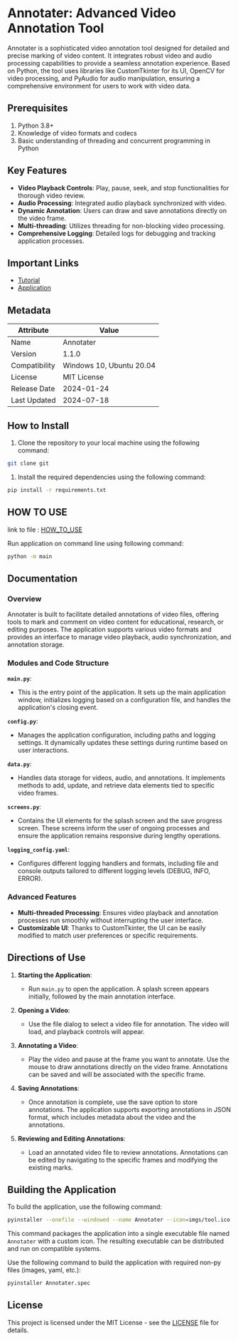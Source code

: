 # Annotater: Advanced Video Annotation Tool

Annotater is a sophisticated video annotation tool designed for detailed and precise marking of video content. It integrates robust video and audio processing capabilities to provide a seamless annotation experience. Based on Python, the tool uses libraries like CustomTkinter for its UI, OpenCV for video processing, and PyAudio for audio manipulation, ensuring a comprehensive environment for users to work with video data.

## Prerequisites

1. Python 3.8+
2. Knowledge of video formats and codecs
3. Basic understanding of threading and concurrent programming in Python

## Key Features

- **Video Playback Controls**: Play, pause, seek, and stop functionalities for thorough video review.
- **Audio Processing**: Integrated audio playback synchronized with video.
- **Dynamic Annotation**: Users can draw and save annotations directly on the video frame.
- **Multi-threading**: Utilizes threading for non-blocking video processing.
- **Comprehensive Logging**: Detailed logs for debugging and tracking application processes.

## Important Links

- [Tutorial](https://livejohnshopkins-my.sharepoint.com/:f:/g/personal/asandhu9_jh_edu/EqDDvLH7cRdLtwuIQk6TABwB9nD0e7UoKNdjALV_RTnEtg?e=Nq0M4p)
- [Application](https://livejohnshopkins-my.sharepoint.com/:f:/g/personal/asandhu9_jh_edu/Eh60kxJUMFZAgpDcLsQO2l0BQiqQNZ7frvEp0rdNiEJvBA?e=7hmr37)

## Metadata

| Attribute         | Value                                          |
|-------------------|------------------------------------------------|
| Name              | Annotater                                      |
| Version           | 1.1.0                                          |
| Compatibility     | Windows 10, Ubuntu 20.04                       |
| License           | MIT License                                    |
| Release Date      | 2024-01-24                                     |
| Last Updated      | 2024-07-18                                     |

## How to Install

1. Clone the repository to your local machine using the following command:

```bash
git clone git
```

1. Install the required dependencies using the following command:

```bash
pip install -r requirements.txt
```

## HOW TO USE

link to file : [HOW_TO_USE](https://github.com/angadsinghsandhu/Python-Video-Annotater/blob/main/HOW_TO_USE.pdf)

Run application on command line using following command:

```bash
python -m main
```

## Documentation

### Overview

Annotater is built to facilitate detailed annotations of video files, offering tools to mark and comment on video content for educational, research, or editing purposes. The application supports various video formats and provides an interface to manage video playback, audio synchronization, and annotation storage.

### Modules and Code Structure

**`main.py`**:

- This is the entry point of the application. It sets up the main application window, initializes logging based on a configuration file, and handles the application's closing event.

**`config.py`**:

- Manages the application configuration, including paths and logging settings. It dynamically updates these settings during runtime based on user interactions.

**`data.py`**:

- Handles data storage for videos, audio, and annotations. It implements methods to add, update, and retrieve data elements tied to specific video frames.

**`screens.py`**:

- Contains the UI elements for the splash screen and the save progress screen. These screens inform the user of ongoing processes and ensure the application remains responsive during lengthy operations.

**`logging_config.yaml`**:

- Configures different logging handlers and formats, including file and console outputs tailored to different logging levels (DEBUG, INFO, ERROR).

### Advanced Features

- **Multi-threaded Processing**: Ensures video playback and annotation processes run smoothly without interrupting the user interface.
- **Customizable UI**: Thanks to CustomTkinter, the UI can be easily modified to match user preferences or specific requirements.

## Directions of Use

1. **Starting the Application**:
   - Run `main.py` to open the application. A splash screen appears initially, followed by the main annotation interface.

2. **Opening a Video**:
   - Use the file dialog to select a video file for annotation. The video will load, and playback controls will appear.

3. **Annotating a Video**:
   - Play the video and pause at the frame you want to annotate. Use the mouse to draw annotations directly on the video frame. Annotations can be saved and will be associated with the specific frame.

4. **Saving Annotations**:
   - Once annotation is complete, use the save option to store annotations. The application supports exporting annotations in JSON format, which includes metadata about the video and the annotations.

5. **Reviewing and Editing Annotations**:
   - Load an annotated video file to review annotations. Annotations can be edited by navigating to the specific frames and modifying the existing marks.

## Building the Application

To build the application, use the following command:

```bash
pyinstaller --onefile --windowed --name Annotater --icon=imgs/tool.ico main.py
```

This command packages the application into a single executable file named `Annotater` with a custom icon. The resulting executable can be distributed and run on compatible systems.

Use the following command to build the application with required non-py files (images, yaml, etc.):

```bash
pyinstaller Annotater.spec
```

## License

This project is licensed under the MIT License - see the [LICENSE](LICENSE) file for details.
